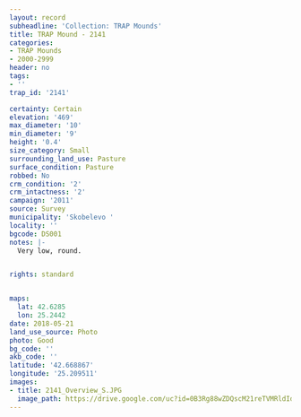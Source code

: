 ```yaml
---
layout: record
subheadline: 'Collection: TRAP Mounds'
title: TRAP Mound - 2141
categories:
- TRAP Mounds
- 2000-2999
header: no
tags:
- ''
trap_id: '2141'

certainty: Certain
elevation: '469'
max_diameter: '10'
min_diameter: '9'
height: '0.4'
size_category: Small
surrounding_land_use: Pasture
surface_condition: Pasture
robbed: No
crm_condition: '2'
crm_intactness: '2'
campaign: '2011'
source: Survey
municipality: 'Skobelevo '
locality: ''
bgcode: DS001
notes: |-
  Very low, round.


rights: standard


maps:
  lat: 42.6285
  lon: 25.2442
date: 2018-05-21
land_use_source: Photo
photo: Good
bg_code: ''
akb_code: ''
latitude: '42.668867'
longitude: '25.209511'
images:
- title: 2141_Overview_S.JPG
  image_path: https://drive.google.com/uc?id=0B3Rg88wZDQscM21reTVMRldIdWM
---
```

